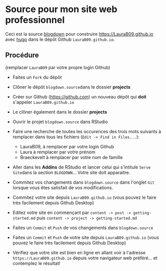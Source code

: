 # Source pour mon site web professionnel

Ceci est la source [blogdown](https://bookdown.org/yihui/blogdown/) pour construire https://LauraB09.github.io avec [hugo](https://gohugo.io) dans le dépôt Github `LauraB09.github.io`.


## Procédure

(remplacer `LauraB09` par votre propre login Github)

- Faites un `Fork` du dépôt

- Clôner le dépôt `blogdown.source`dans le dossier **projects**

- Créer sur Github (https://github.com) un nouveau dépôt qui **doit** s'appeler `LauraB09.github.io`

- Le clôner également dans le dossier **projects**

- Ouvrir le projet `blogdown.source` dans RStudio

- Faire une recherche de toutes les occurences des trois mots suivants à remplacer dans tous les fichiers (`Edit -> Find in Files...`):
    * LauraB09, à remplacer par votre login Github
    * Laura à remplacer par votre prénom
    * Braeckevelt à remplacer par votre nom de famille

- Aller dans les **Addins** de RStudio et lancer celui qui s'intitule `Serve Site`dans la section `BLOGDOWN`... Votre site doit apparaitre.

- Commitez vos changements dans `blogdown.source` dans l'onglet `Git` lorsque vous êtes satisfait de vos modifications.

- Commitez votre site depuis `LauraB09.github.io` (vous pouvez le faire très facilement depuis Github Desktop) 

- Editez votre site en commençant par `content -> post -> getting-started.md` puis `content -> project -> getting-started.md`

- Faites un `Commit` et `Push` de vos changements dans `blogdown.source` 

- Faites un `Commit` et `Push`  de votre site depuis `LauraB09.github.io` (vous pouvez le faire très facilement depuis Github Desktop)

- Vérifiez que votre site est bien en ligne en allant voir à l'adresse `https://LauraB09.github.io` depuis votre navigateur web préféré... et contemplez le résultat!
